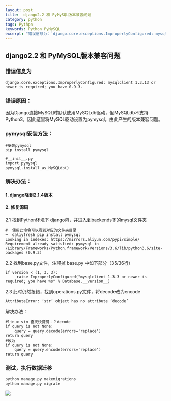 ```yaml
---
layout: post
title:  django2.2 和 PyMySQL版本兼容问题
category: python
tags: Pythpn 
keywords: Python PyMySQL
excerpt: "错误信息为：`django.core.exceptions.ImproperlyConfigured: mysqlclient 1.3.13 or newer is required; you have 0.9.3.`解决方案"
---
```

## django2.2 和 PyMySQL版本兼容问题

### 错误信息为
`django.core.exceptions.ImproperlyConfigured: mysqlclient 1.3.13 or newer is required; you have 0.9.3.`

### 错误原因：
因为Django连接MySQL时默认使用MySQLdb驱动，但MySQLdb不支持Python3，因此这里将MySQL驱动设置为pymysql。由此产生的版本兼容问题。

### pymysql安装方法：
```
#安装pymysql
pip install pymysql

#__init__.py
import pymysql
pymysql.install_as_MySQLdb()
```

### 解决办法：
#### 1. django降到2.1.4版本

#### 2. 修复源码

2.1 找到Python环境下 django包，并进入到backends下的mysql文件夹
```
#  使用此命令可以看到对应的文件夹目录
➜  daliyfresh pip install pymysql
Looking in indexes: https://mirrors.aliyun.com/pypi/simple/
Requirement already satisfied: pymysql in /Library/Frameworks/Python.framework/Versions/3.6/lib/python3.6/site-packages (0.9.3)
```

2.2 找到base.py文件，注释掉 base.py 中如下部分（35/36行）
```
if version < (1, 3, 3):
     raise ImproperlyConfigured("mysqlclient 1.3.3 or newer is required; you have %s" % Database.__version__)
```

2.3 此时仍然报错，找到operations.py文件，将decode改为encode
```
AttributeError: ‘str’ object has no attribute ‘decode’
```

解决办法：
```
#linux vim 查找快捷键：？decode
if query is not None:
    query = query.decode(errors='replace')
return query
#改为
if query is not None:
    query = query.encode(errors='replace')
return query
```

### 测试，执行数据迁移
```python
python manage.py makemigrations
python manage.py migrate
```
![](https://static.studytime.xin/image/articles/20200130191134.png)
